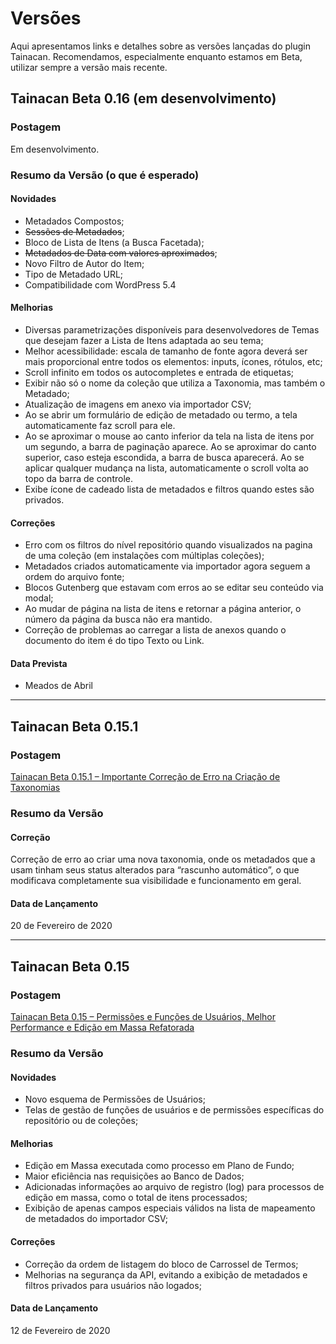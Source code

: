 # Versões

Aqui apresentamos links e detalhes sobre as versões lançadas do plugin Tainacan. Recomendamos, especialmente enquanto estamos em Beta, utilizar sempre a versão mais recente.

## Tainacan Beta 0.16 (em desenvolvimento)

### Postagem

Em desenvolvimento.

### Resumo da Versão (o que é esperado)

#### Novidades

* Metadados Compostos;
* ~~Sessões de Metadados~~;
* Bloco de Lista de Itens (a Busca Facetada);
* ~~Metadados de Data com valores aproximados~~;
* Novo Filtro de Autor do Item;
* Tipo de Metadado URL;
* Compatibilidade com WordPress 5.4 

#### Melhorias

* Diversas parametrizações disponíveis para desenvolvedores de Temas que desejam fazer a Lista de Itens adaptada ao seu tema;
* Melhor acessibilidade: escala de tamanho de fonte agora deverá ser mais proporcional entre todos os elementos: inputs, ícones, rótulos, etc;
* Scroll infinito em todos os autocompletes e entrada de etiquetas;
* Exibir não só o nome da coleção que utiliza a Taxonomia, mas também o Metadado;
* Atualização de imagens em anexo via importador CSV;
* Ao se abrir um formulário de edição de metadado ou termo, a tela automaticamente faz scroll para ele.
* Ao se aproximar o mouse ao canto inferior da tela na lista de itens por um segundo, a barra de paginação aparece. Ao se aproximar do canto superior, caso esteja escondida, a barra de busca aparecerá. Ao se aplicar qualquer mudança na lista, automaticamente o scroll volta ao topo da barra de controle.
* Exibe ícone de cadeado lista de metadados e filtros quando estes são privados.

#### Correções
* Erro com os filtros do nível repositório quando visualizados na pagina de uma coleção (em instalações com múltiplas coleções); 
* Metadados criados automaticamente via importador agora seguem a ordem do arquivo fonte;
* Blocos Gutenberg que estavam com erros ao se editar seu conteúdo via modal;
* Ao mudar de página na lista de itens e retornar a página anterior, o número da página da busca não era mantido.
* Correção de problemas ao carregar a lista de anexos quando o documento do item é do tipo Texto ou Link.

#### Data Prevista

* Meados de Abril

----

## Tainacan Beta 0.15.1

### Postagem

[Tainacan Beta 0.15.1 – Importante Correção de Erro na Criação de Taxonomias](https://tainacan.org/blog/2020/02/20/tainacan-beta-0-15-1-importante-correcao-de-erro-na-criacao-de-taxonomias/)

### Resumo da Versão

#### Correção

Correção de erro ao criar uma nova taxonomia, onde os metadados que a usam tinham seus status alterados para “rascunho automático”, o que modificava completamente sua visibilidade e funcionamento em geral.

#### Data de Lançamento

20 de Fevereiro de 2020

----

## Tainacan Beta 0.15

### Postagem

[Tainacan Beta 0.15 – Permissões e Funções de Usuários, Melhor Performance e Edição em Massa Refatorada](https://tainacan.org/blog/2020/02/13/tainacan-beta-0-15-permissoes-e-funcoes-de-usuarios-melhor-performance-e-edicao-em-massa-refatorada/)

### Resumo da Versão

#### Novidades

* Novo esquema de Permissões de Usuários;
* Telas de gestão de funções de usuários e de permissões específicas do repositório ou de coleções;
  
#### Melhorias

* Edição em Massa executada como processo em Plano de Fundo;
* Maior eficiência nas requisições ao Banco de Dados;
* Adicionadas informações ao arquivo de registro (log) para processos de edição em massa, como o total de itens processados;
* Exibição de apenas campos especiais válidos na lista de mapeamento de metadados do importador CSV;

#### Correções

* Correção da ordem de listagem do bloco de Carrossel de Termos;
* Melhorias na segurança da API, evitando a exibição de metadados e filtros privados para usuários não logados;

#### Data de Lançamento

12 de Fevereiro de 2020




